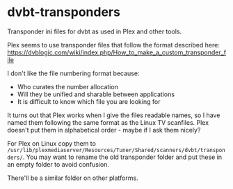 # dvbt-transponders
Transponder ini files for dvbt as used in Plex and other tools.

Plex seems to use transponder files that follow the format described here:
<https://dvblogic.com/wiki/index.php/How_to_make_a_custom_transponder_file>

I don't like the file numbering format because:
- Who curates the number allocation
- Will they be unified and sharable between applications
- It is difficult to know which file you are looking for

It turns out that Plex works when I give the files readable names, so I have named them following the same format as the Linux TV scanfiles.
Plex doesn't put them in alphabetical order - maybe if I ask them nicely?

For Plex on Linux copy them to `/usr/lib/plexmediaserver/Resources/Tuner/Shared/scanners/dvbt/transponders/`.
You may want to rename the old transponder folder and put these in an empty folder to avoid confusion.

There'll be a similar folder on other platforms.
